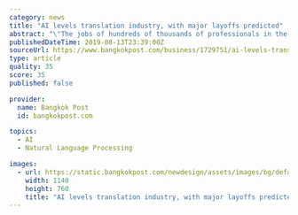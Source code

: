 ```yaml
---
category: news
title: "AI levels translation industry, with major layoffs predicted"
abstract: "\"The jobs of hundreds of thousands of professionals in the global translation industry are at risk as a result of the rapid improvement in neural machine translation [NMT] engines of companies like Google, Amazon, Microsoft and others,\" said Ofer Shoshan ..."
publishedDateTime: 2019-08-13T23:39:00Z
sourceUrl: https://www.bangkokpost.com/business/1729751/ai-levels-translation-industry-with-major-layoffs-predicted
type: article
quality: 35
score: 35
published: false

provider:
  name: Bangkok Post
  id: bangkokpost.com

topics:
  - AI
  - Natural Language Processing

images:
  - url: https://static.bangkokpost.com/newdesign/assets/images/bg/default-pic.jpg?v=0.11
    width: 1140
    height: 760
    title: "AI levels translation industry, with major layoffs predicted"
---
```

